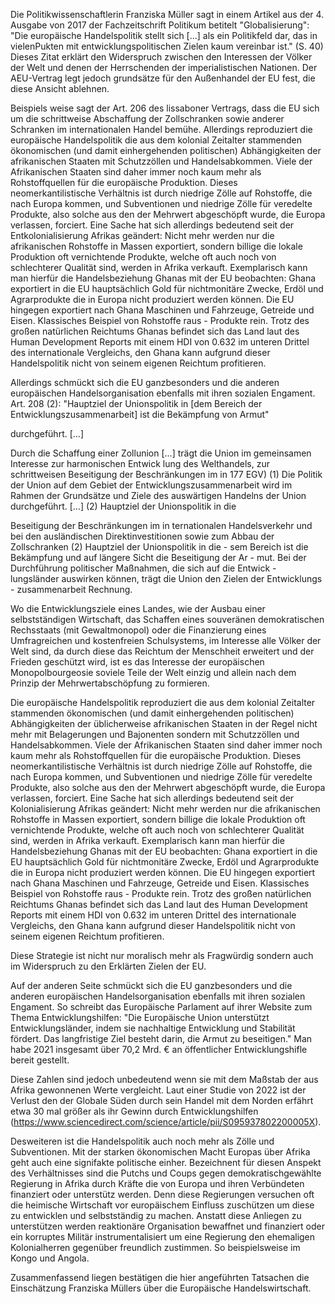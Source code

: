 Die Politikwissenschaftlerin Franziska Müller sagt in einem Artikel aus der 4. Ausgabe von 2017 der Fachzeitschrift Politikum betitelt "Globalisierung": "Die europäische Handelspolitik stellt sich \[...\] als ein Politikfeld dar, das in vielenPukten mit entwicklungspolitischen Zielen kaum vereinbar ist." (S. 40) Dieses Zitat erklärt den Widerspruch zwischen den Interessen der Völker der Welt und denen der Herrschenden der imperialistischen Nationen.  Der AEU-Vertrag legt jedoch grundsätze für den Außenhandel der EU fest, die diese Ansicht ablehnen.

Beispiels weise sagt der Art. 206 des lissaboner Vertrags, dass die EU sich um die schrittweise Abschaffung der Zollschranken sowie anderer Schranken im internationalen Handel bemühe. Allerdings reproduziert die europäische Handelspolitik die aus dem kolonial Zeitalter stammenden ökonomischen (und damit einhergehenden politischen) Abhängigkeiten der afrikanischen Staaten mit Schutzzöllen und Handelsabkommen. Viele der Afrikanischen Staaten sind daher immer noch kaum mehr als Rohstoffquellen für die europäische Produktion. Dieses neomerkantilistische Verhältnis ist durch niedrige Zölle auf Rohstoffe, die nach Europa kommen, und Subventionen und niedrige Zölle für veredelte Produkte, also solche aus den der Mehrwert abgeschöpft wurde, die Europa verlassen, forciert. Eine Sache hat sich allerdings bedeutend seit der Entkolonialisierung Afrikas geändert: Nicht mehr werden nur die afrikanischen Rohstoffe  in Massen exportiert, sondern billige die lokale Produktion oft vernichtende Produkte, welche oft auch noch von schlechterer Qualität sind, werden in Afrika verkauft. Exemplarisch kann man hierfür die Handelsbeziehung Ghanas mit der EU beobachten: Ghana exportiert in die EU hauptsächlich Gold für nichtmonitäre Zwecke, Erdöl und Agrarprodukte die in Europa nicht produziert werden können. Die EU hingegen exportiert nach Ghana Maschinen und Fahrzeuge, Getreide und Eisen. Klassisches Beispiel von Rohstoffe raus - Produkte rein. Trotz des großen natürlichen Reichtums Ghanas befindet sich das Land laut des Human Development Reports mit einem HDI von  0.632 im unteren Drittel des internationale Vergleichs, den Ghana kann aufgrund dieser Handelspolitik nicht von seinem eigenen Reichtum profitieren. 

Allerdings schmückt sich die EU ganzbesonders und die anderen europäischen Handelsorganisation ebenfalls mit ihren sozialen Engament. Art. 208 (2): "Hauptziel der Unionspolitik in \[dem Bereich der Entwicklungszusammenarbeit\] ist die Bekämpfung von Armut"

durchgeführt. [...] 


Durch  die  Schaffung  einer  Zollunion [...]  trägt  die  Union  im  gemeinsamen Interesse  zur  harmonischen  Entwick lung des Welthandels, zur schrittweisen Beseitigung der Beschränkungen im in 177 EGV) (1) Die Politik der Union auf dem Gebiet der  Entwicklungszusammenarbeit  wird im  Rahmen  der  Grundsätze  und  Ziele des  auswärtigen  Handelns  der  Union durchgeführt. [...] (2)  Hauptziel  der  Unionspolitik  in  die 

Beseitigung der Beschränkungen im in ternationalen  Handelsverkehr  und  bei den  ausländischen  Direktinvestitionen sowie  zum  Abbau  der  Zollschranken (2)  Hauptziel  der  Unionspolitik  in  die - sem Bereich ist die Bekämpfung und auf längere  Sicht  die  Beseitigung  der  Ar - mut.  Bei  der  Durchführung  politischer Maßnahmen, die sich auf die Entwick - lungsländer  auswirken  können,  trägt die Union den Zielen der Entwicklungs - zusammenarbeit Rechnung. 




Wo die Entwicklungsziele eines Landes, wie der Ausbau einer selbstständigen Wirtschaft, das Schaffen eines souveränen demokratischen Rechsstaats (mit Gewaltmonopol) oder die Finanzierung eines Umfragreichen und kostenfreien Schulsystems, im Interesse alle Völker der Welt sind, da durch diese das Reichtum der Menschheit erweitert  und der Frieden geschützt wird, ist es das Interesse der europäischen Monopolbourgeosie soviele Teile der Welt einzig und allein nach dem Prinzip der Mehrwertabschöpfung zu formieren. 















Die europäische Handelspolitik reproduziert die aus dem kolonial Zeitalter stammenden ökonomischen (und damit einhergehenden politischen) Abhängigkeiten der üblicherweise afrikanischen Staaten in der Regel nicht mehr mit Belagerungen und Bajonenten sondern mit Schutzzöllen und Handelsabkommen. Viele der Afrikanischen Staaten sind daher immer noch kaum mehr als Rohstoffquellen für die europäische Produktion. Dieses neomerkantilistische Verhältnis ist durch niedrige Zölle auf Rohstoffe, die nach Europa kommen, und Subventionen und niedrige Zölle für veredelte Produkte, also solche aus den der Mehrwert abgeschöpft wurde, die Europa verlassen, forciert. Eine Sache hat sich allerdings bedeutend seit der Kolonialisierung Afrikas geändert: Nicht mehr werden nur die afrikanischen Rohstoffe  in Massen exportiert, sondern billige die lokale Produktion oft vernichtende Produkte, welche oft auch noch von schlechterer Qualität sind, werden in Afrika verkauft. Exemplarisch kann man hierfür die Handelsbeziehung Ghanas mit der EU beobachten: Ghana exportiert in die EU hauptsächlich Gold für nichtmonitäre Zwecke, Erdöl und Agrarprodukte die in Europa nicht produziert werden können. Die EU hingegen exportiert nach Ghana Maschinen und Fahrzeuge, Getreide und Eisen. Klassisches Beispiel von Rohstoffe raus - Produkte rein. Trotz des großen natürlichen Reichtums Ghanas befindet sich das Land laut des Human Development Reports mit einem HDI von  0.632 im unteren Drittel des internationale Vergleichs, den Ghana kann aufgrund dieser Handelspolitik nicht von seinem eigenen Reichtum profitieren. 

Diese Strategie ist nicht nur moralisch mehr als Fragwürdig sondern auch im Widerspruch zu den Erklärten Zielen der EU. 

Auf der anderen Seite schmückt sich die EU ganzbesonders und die anderen europäischen Handelsorganisation ebenfalls mit ihren sozialen Engament. So schreibt das Europäische Parlament auf ihrer Website zum Thema Entwicklungshilfen: "Die Europäische Union unterstützt Entwicklungsländer, indem sie nachhaltige Entwicklung und Stabilität fördert. Das langfristige Ziel besteht darin, die Armut zu beseitigen." Man habe 2021 insgesamt über 70,2 Mrd. € an öffentlicher Entwicklungshifle bereit gestellt.

Diese Zahlen sind jedoch unbedeutend wenn sie mit dem Maßstab der aus Afrika gewonnenen Werte vergleicht. Laut einer Studie von 2022 ist der Verlust den der Globale Süden durch sein Handel mit dem Norden erfährt etwa 30 mal größer als ihr Gewinn durch Entwicklungshilfen (https://www.sciencedirect.com/science/article/pii/S095937802200005X). 

Desweiteren ist die Handelspolitik auch noch mehr als Zölle und Subventionen. Mit der starken ökonomischen Macht Europas über Afrika geht auch eine signifakte politische einher. Bezeichnent für diesen Anspekt des Verhältnisses sind die Putchs und Coups gegen demokratischgewählte Regierung in Afrika durch Kräfte die von Europa und ihren Verbündeten finanziert oder unterstütz werden. Denn diese Regierungen versuchen oft die heimische Wirtschaft vor europäischem Einfluss zuschützen um diese zu entwicklen und selbstständig zu machen. Anstatt diese Anliegen zu unterstützen werden reaktionäre Organisation bewaffnet und finanziert oder ein korruptes Militär instrumentalisiert um eine Regierung den ehemaligen Kolonialherren gegenüber freundlich zustimmen. So beispielsweise im Kongo und Angola.

Zusammenfassend liegen bestätigen die hier angeführten Tatsachen die Einschätzung Franziska Müllers über die Europäische Handelswirtschaft.